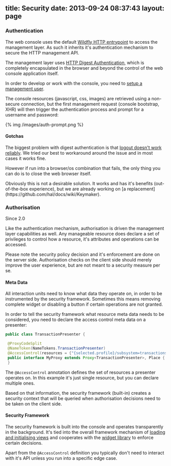 title: Security
date: 2013-09-24 08:37:43
layout: page
---

### Authentication

The web console uses the default [Wildfly HTTP entrypoint](https://docs.jboss.org/author/display/WFLY8/Default+HTTP+Interface+Security) to access the management layer.
As such it inherits it's authentication mechanism to secure the HTTP management API.

The management layer uses [HTTP Digest Authentication](http://tools.ietf.org/html/rfc2069), which is completely
encapsulated in the browser and beyond the control of the web console application itself.

In order to develop or work with the console, you need to [setup a management user](https://docs.jboss.org/author/display/WFLY8/add-user+utility).

The console resources (javascript, css, images) are retrieved using a non-secure connection, but the first management request (console bootstrap, XHR)
will then trigger the authentication process and prompt for a username and password:

{% img  /images/auth-prompt.png %}

#### Gotchas

The biggest problem with digest authentication is that [logout doesn't work reliably](http://www.google.com/search?q=digest%20authentication%20logout).
We tried our best to workaround around the issue and in most cases it works fine.

However if run into a browser/os combination that fails, the only thing you can do is to close the web browser itself.

<div class="alert alert-info">
Obviously this is not a desirable solution. It works and has it's benefits (out-of-the-box experience),
but we are already working on [a replacement](https://github.com/hal/docs/wiki/Keymaker).
</div>

### Authorisation

<span class="label label-info">Since 2.0</span>

Like the authentication mechanism, authorisation is driven the management layer capabilities as well. Any manageable resource
does declare a set of privileges to control how a resource, it's attributes and operations can be accessed.


<div class="alert alert-info">
Please note the security policy decision and it's enforcement are done on the server side. Authorisation checks on the client side
should merely improve the user experience, but are not meant to a security measure per se.
</div>

#### Meta Data

All interaction units need to know what data they operate on, in order to be instrumented by the security framework.
Sometimes this means removing complete widget or disabling a button if certain operations are not granted.

In order to tell the security framework what resource meta data needs to be considered, you need to declare the
access control meta data on a presenter:

``` java
public class TransactionPresenter {

 @ProxyCodeSplit
 @NameToken(NameTokens.TransactionPresenter)
 @AccessControl(resources = {"{selected.profile}/subsystem=transactions"})
 public interface MyProxy extends Proxy<TransactionPresenter>, Place {
 }
```

The `@AccessControl` annotation defines the set of resources a presenter operates on.
In this example it's just single resource, but you can declare multiple ones.

Based on that information, the security framework (built-in) creates a security context that will be queried
when authorisation decisions need to be taken on the client side.

#### Security Framework

The security framework is built into the console and operates transparently in the background. It's tied into the overall framework
mechanism of [loading and initialising views](/developer/5_Framework.html)
and cooperates with the [widget library](/developer/2_look-and-feel.html) to enforce certain decisions.

Apart from the `@AccessControl` definition you typically don't need to interact with it's API unless you run into a specific edge case.


